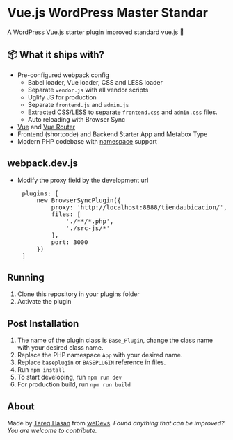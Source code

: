 # Vue.js WordPress Master Standar

A WordPress [Vue.js](https://vuejs.org/) starter plugin improved standard vue.js 😬

## 📦 What it ships with?

 - Pre-configured webpack config
   - Babel loader, Vue loader, CSS and LESS loader
   - Separate `vendor.js` with all vendor scripts
   - Uglify JS for production
   - Separate `frontend.js` and `admin.js`
   - Extracted CSS/LESS to separate `frontend.css` and `admin.css` files.
   - Auto reloading with Browser Sync
 - [Vue](https://vuejs.org/) and [Vue Router](https://router.vuejs.org/en/)
 - Frontend (shortcode) and Backend Starter App and Metabox Type
 - Modern PHP codebase with [namespace](http://php.net/manual/en/language.namespaces.php) support

## webpack.dev.js

- Modify the proxy field by the development url
<pre>
    plugins: [
        new BrowserSyncPlugin({
            proxy: 'http://localhost:8888/tiendaubicacion/', //Modify url input
            files: [
                './**/*.php',
                './src-js/*'
            ],
            port: 3000
        })
    ]
</pre>


## Running
1. Clone this repository in your plugins folder
1. Activate the plugin

## Post Installation
1. The name of the plugin class is `Base_Plugin`, change the class name with your desired class name.
1. Replace the PHP namespace `App` with your desired name.
1. Replace `baseplugin` or `BASEPLUGIN` reference in files.
1. Run `npm install`
1. To start developing, run `npm run dev`
1. For production build, run `npm run build`

## About
Made by [Tareq Hasan](https://github.com/tareq1988) from [weDevs](https://wedevs.com).
*Found anything that can be improved? You are welcome to contribute.*
